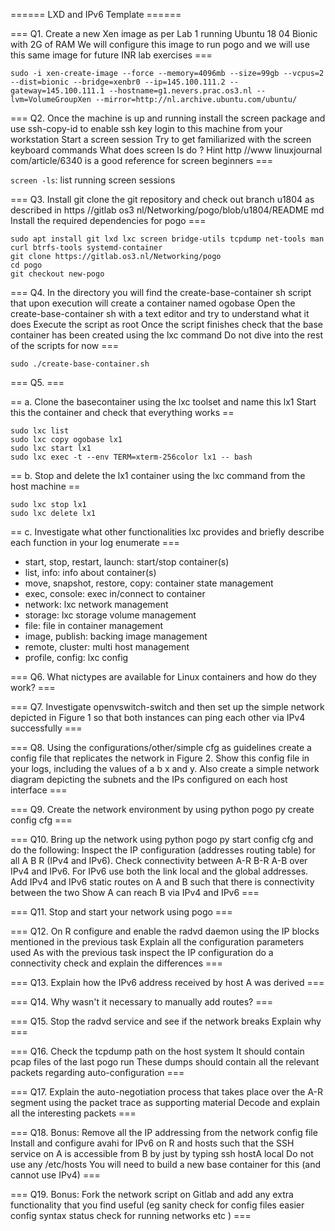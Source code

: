 ====== LXD and IPv6 Template ======

=== Q1. Create a new Xen image as per Lab 1 running Ubuntu 18 04 Bionic with 2G of RAM We will configure this image to run pogo and we will use this same image for future INR lab exercises ===

```
sudo -i xen-create-image --force --memory=4096mb --size=99gb --vcpus=2 --dist=bionic --bridge=xenbr0 --ip=145.100.111.2 --gateway=145.100.111.1 --hostname=g1.nevers.prac.os3.nl --lvm=VolumeGroupXen --mirror=http://nl.archive.ubuntu.com/ubuntu/
```

=== Q2. Once the machine is up and running install the screen package and use ssh-copy-id to enable ssh key login to this machine from your workstation Start a screen session Try to get familiarized with the screen keyboard commands What does screen ls do ? Hint http //www linuxjournal com/article/6340 is a good reference for screen beginners ===

`screen -ls`: list running screen sessions

=== Q3. Install git clone the git repository and check out branch u1804 as described in https //gitlab os3 nl/Networking/pogo/blob/u1804/README md Install the required dependencies for pogo ===

```
sudo apt install git lxd lxc screen bridge-utils tcpdump net-tools man curl btrfs-tools systemd-container
git clone https://gitlab.os3.nl/Networking/pogo
cd pogo
git checkout new-pogo
```

=== Q4. In the directory you will find the create-base-container sh script that upon execution will create a container named ogobase Open the create-base-container sh with a text editor and try to understand what it does Execute the script as root Once the script finishes check that the base container has been created using the lxc command Do not dive into the rest of the scripts for now ===

```
sudo ./create-base-container.sh
```

=== Q5. ===

== a. Clone the basecontainer using the lxc toolset and name this lx1 Start this the container and check that everything works ==

```
sudo lxc list
sudo lxc copy ogobase lx1
sudo lxc start lx1
sudo lxc exec -t --env TERM=xterm-256color lx1 -- bash
```

== b. Stop and delete the lx1 container using the lxc command from the host machine ==

```
sudo lxc stop lx1
sudo lxc delete lx1
```

== c. Investigate what other functionalities lxc provides and briefly describe each function in your log enumerate ===

- start, stop, restart, launch: start/stop container(s)
- list, info: info about container(s)
- move, snapshot, restore, copy: container state management
- exec, console: exec in/connect to container
- network: lxc network management
- storage: lxc storage volume management
- file: file in container management
- image, publish: backing image management
- remote, cluster: multi host management
- profile, config: lxc config

=== Q6. What nictypes are available for Linux containers and how do they work? ===

=== Q7. Investigate openvswitch-switch and then set up the simple network depicted in Figure 1 so that both instances can ping each other via IPv4 successfully ===

=== Q8. Using the configurations/other/simple cfg as guidelines create a config file that replicates the network in Figure 2. Show this config file in your logs, including the values of a b x and y. Also create a simple network diagram depicting the subnets and the IPs configured on each host interface ===

=== Q9. Create the network environment by using python pogo py create config cfg ===

=== Q10. Bring up the network using python pogo py start config cfg and do the following: Inspect the IP configuration (addresses routing table) for all A B R (IPv4 and IPv6). Check connectivity between A-R B-R A-B over IPv4 and IPv6. For IPv6 use both the link local and the global addresses. Add IPv4 and IPv6 static routes on A and B such that there is connectivity between the two Show A can reach B via IPv4 and IPv6 ===

=== Q11. Stop and start your network using pogo ===

=== Q12. On R configure and enable the radvd daemon using the IP blocks mentioned in the previous task Explain all the configuration parameters used As with the previous task inspect the IP configuration do a connectivity check and explain the differences ===

=== Q13. Explain how the IPv6 address received by host A was derived ===

=== Q14. Why wasn't it necessary to manually add routes? ===

=== Q15. Stop the radvd service and see if the network breaks Explain why ===

=== Q16. Check the tcpdump path on the host system It should contain pcap files of the last pogo run These dumps should contain all the relevant packets regarding auto-configuration ===

=== Q17. Explain the auto-negotiation process that takes place over the A-R segment using the packet trace as supporting material Decode and explain all the interesting packets ===

=== Q18. Bonus: Remove all the IP addressing from the network config file Install and configure avahi for IPv6 on R and hosts such that the SSH service on A is accessible from B by just by typing ssh hostA local Do not use any /etc/hosts You will need to build a new base container for this (and cannot use IPv4) ===

=== Q19. Bonus: Fork the network script on Gitlab and add any extra functionality that you find useful (eg sanity check for config files easier config syntax status check for running networks etc ) ===
